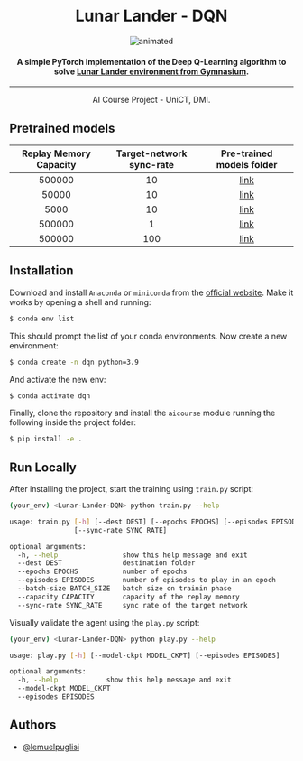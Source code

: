 
# 

<h1 align="center">
  <br>
  Lunar Lander - DQN
  <br>
</h1>



<p align="center">
  <img src="docs/assets/lunar_lander.gif" alt="animated" />
</p>

<h4 align="center">A simple PyTorch implementation of the Deep Q-Learning algorithm to solve <a href="https://gymnasium.farama.org/environments/box2d/lunar_lander/">Lunar Lander environment from Gymnasium</a>.</h4>

******

<p align="center">AI Course Project - UniCT, DMI.</p>

## Pretrained models

| Replay Memory Capacity | Target-network sync-rate |                  Pre-trained models folder                   |
| :--------------------: | :----------------------: | :----------------------------------------------------------: |
|         500000         |            10            | [link](https://github.com/LemuelPuglisi/Lunar-Lander-DQN/tree/main/models/ll-cap_500000_sr_10) |
|         50000          |            10            | [link](https://github.com/LemuelPuglisi/Lunar-Lander-DQN/tree/main/models/ll-cap_50000_sr_10) |
|          5000          |            10            | [link](https://github.com/LemuelPuglisi/Lunar-Lander-DQN/tree/main/models/ll-cap_5000_sr_10) |
|         500000         |            1             | [link](https://github.com/LemuelPuglisi/Lunar-Lander-DQN/tree/main/models/ll-cap_500000_sr_1) |
|         500000         |           100            | [link](https://github.com/LemuelPuglisi/Lunar-Lander-DQN/tree/main/models/ll-cap_500000_sr_100) |

## Installation

Download and install `Anaconda` or `miniconda` from the [official website](https://www.anaconda.com/products/distribution). Make it works by opening a shell and running:

```bash
$ conda env list
```

This should prompt the list of your conda environments. Now create a new environment: 

```bash
$ conda create -n dqn python=3.9
```

And activate the new env:

```bash
$ conda activate dqn
```

Finally, clone the repository and install the `aicourse` module running the following inside the project folder:

```bash
$ pip install -e .
```

## Run Locally

After installing the project, start the training using `train.py` script: 

```bash
(your_env) <Lunar-Lander-DQN> python train.py --help

usage: train.py [-h] [--dest DEST] [--epochs EPOCHS] [--episodes EPISODES] [--batch-size BATCH_SIZE] [--capacity CAPACITY]
                [--sync-rate SYNC_RATE]

optional arguments:
  -h, --help                show this help message and exit
  --dest DEST               destination folder
  --epochs EPOCHS           number of epochs
  --episodes EPISODES       number of episodes to play in an epoch
  --batch-size BATCH_SIZE   batch size on trainin phase
  --capacity CAPACITY       capacity of the replay memory
  --sync-rate SYNC_RATE     sync rate of the target network
```

Visually validate the agent using the `play.py` script: 

```bash
(your_env) <Lunar-Lander-DQN> python play.py --help

usage: play.py [-h] [--model-ckpt MODEL_CKPT] [--episodes EPISODES]

optional arguments:
  -h, --help            show this help message and exit
  --model-ckpt MODEL_CKPT
  --episodes EPISODES
```

## Authors

- [@lemuelpuglisi](https://www.github.com/lemuelpuglisi)